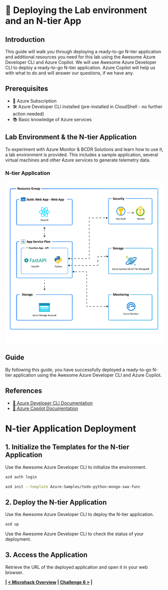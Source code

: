 # 🚀 Deploying the Lab environment and an N-tier App

## Introduction
This guide will walk you through deploying a ready-to-go N-tier application and additional resources you need for this lab using the Awesome Azure Developer CLI and Azure Copilot. 
We will use Awesome Azure Developer CLI to deploy a ready-to-go N-tier application. Azure Copilot will help us with what to do and will answer our questions, if we have any.

## Prerequisites
- 🔑 Azure Subscription
- 🛠️ Azure Developer CLI installed (pre-installed in CloudShell - no further action needed)
- 📚 Basic knowledge of Azure services

## Lab Environment & the N-tier Application

To experiment with Azure Monitor & BCDR Solutions and learn how to use it, a lab environment is provided. This includes a sample application, several virtual machines and other Azure services to generate telemetry data.

### N-tier Application

![System Architecture Overview](../img/resources0.png)

## Guide
By following this guide, you have successfully deployed a ready-to-go N-tier application using the Awesome Azure Developer CLI and Azure Copilot.

## References
- [📄 Azure Developer CLI Documentation](https://docs.microsoft.com/en-us/azure/developer/cli/)
- [📄 Azure Copilot Documentation](https://docs.microsoft.com/en-us/azure/copilot/)

# N-tier Application Deployment

## 1. Initialize the Templates for the N-tier Application
Use the Awesome Azure Developer CLI to initialize the environment.

```bash
azd auth login
```

```bash
azd init --template Azure-Samples/todo-python-mongo-swa-func
```

## 2. Deploy the N-tier Application
Use the Awesome Azure Developer CLI to deploy the N-tier application.

```bash
azd up
```

Use the Awesome Azure Developer CLI to check the status of your deployment.

## 3. Access the Application
Retrieve the URL of the deployed application and open it in your web browser.

**| [< Microhack Overview](../Readme.md) | [Challenge 6 >](./06_challenge.md) |**